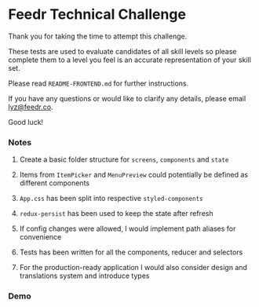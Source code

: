 # Feedr Technical Challenge

Thank you for taking the time to attempt this challenge.

These tests are used to evaluate candidates of all skill levels so please complete them to a level you feel is an accurate representation of your skill set.

Please read `README-FRONTEND.md` for further instructions.

If you have any questions or would like to clarify any details, please email lyz@feedr.co.

Good luck!

### Notes

1. Create a basic folder structure for `screens`, `components` and `state`

2. Items from `ItemPicker` and `MenuPreview` could potentially be defined as different components

3. `App.css` has been split into respective `styled-components`

4. `redux-persist` has been used to keep the state after refresh

5. If config changes were allowed, I would implement path aliases for convenience

6. Tests has been written for all the components, reducer and selectors

7. For the production-ready application I would also consider design and translations system and introduce types

### Demo




